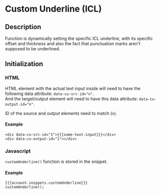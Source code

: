 # Custom Underline (ICL)
## Description
Function is dynamically setting the specific ICL underline, with its specific offset and thickness and also the fact that punctuation marks aren't supposed to be underlined.

## Initialization
### HTML
HTML element with the actual text input inside will need to have the following data attribute: `data-cu-src-id="n"`.  
And the target/output element will need to have this data attribute: `data-cu-output-id="n"`.

ID of the source and output elements need to match (`n`).
#### Example
```
<div data-cu-src-id="1">{{{some-text-input}}}</div>
<div data-cu-output-id="1"></div>
```
### Javascript
`customUnderline()` function is stored in the snippet.
#### Example
```
{{{account.snippets.customUnderline}}}
customUnderline(); 
```
